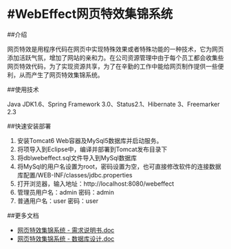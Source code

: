 #WebEffect网页特效集锦系统
=========

##介绍

网页特效是用程序代码在网页中实现特殊效果或者特殊功能的一种技术，它为网页添加活跃气氛，增加了网站的亲和力。在公司资源管理中由于每个员工都会收集些网页特效代码，为了实现资源共享，为了在辛勤的工作中能给网页制作提供一些便利，从而产生了网页特效集锦系统。

##使用技术

Java JDK1.6、Spring Framework 3.0、Status2.1、Hibernate 3、Freemarker 2.3

##快速安装部署

1. 安装Tomcat6 Web容器及MySql5数据库并启动服务。
2. 将项导入到Eclipse中，编译并部署到Tomcat发布目录下
3. 将db\webeffect.sql文件导入到MySql数据库
4. 将MySql的用户名设置为root，密码设置为空，也可直接修改软件的连接数据库配置/WEB-INF/classes/jdbc.properties
5. 打开浏览器，输入地址：http://localhost:8080/webeffect
6. 管理员用户名：admin 密码：admin
7. 普通用户名：user 密码：user

##更多文档

* [网页特效集锦系统 - 需求说明书.doc]()
* [网页特效集锦系统 - 数据库设计.doc]()
